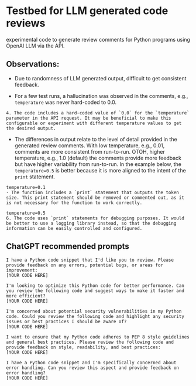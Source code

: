 # Testbed for LLM generated code reviews

experimental code to generate review comments for Python programs using OpenAI LLM via the API.

## Observations:

* Due to randomness of LLM generated output, difficult to get consistent feedback. 

* For a few test runs, a hallucination was observed in the comments, e.g., `temperature` was never hard-coded to 0.0.
```text
4. The code includes a hard-coded value of `0.0` for the `temperature` parameter in the API request. It may be beneficial to make this configurable or experiment with different temperature values to get the desired output.
```

* The differences in output relate to the level of detail provided in the generated review comments.  With low temperature, e.g., 0.01, comments are more consistent from run-to-run.  OTOH, higher temperature, e.g., 1.0 (default) the comments provide more feedback but have higher variability from run-to-run.  In the example below, the `temperature=0.5` is better because it is more aligned to the intent of the `print` statement.
```text
temperature=0.1
- The function includes a `print` statement that outputs the token size. This print statement should be removed or commented out, as it is not necessary for the function to work correctly.

temperature=0.5  
6. The code uses `print` statements for debugging purposes. It would be better to use a logging library instead, so that the debugging information can be easily controlled and configured.
```

## ChatGPT recommended prompts

```text
I have a Python code snippet that I'd like you to review. Please provide feedback on any errors, potential bugs, or areas for improvement:
[YOUR CODE HERE]

I'm looking to optimize this Python code for better performance. Can you review the following code and suggest ways to make it faster and more efficient?
[YOUR CODE HERE]

I'm concerned about potential security vulnerabilities in my Python code. Could you review the following code and highlight any security issues or best practices I should be aware of?
[YOUR CODE HERE]

I want to ensure that my Python code adheres to PEP 8 style guidelines and general best practices. Please review the following code and provide feedback on style, readability, and best practices:
[YOUR CODE HERE]

I have a Python code snippet and I'm specifically concerned about error handling. Can you review this aspect and provide feedback on error handling?
[YOUR CODE HERE]

```